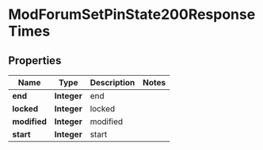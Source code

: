 

# ModForumSetPinState200ResponseTimes


## Properties

| Name | Type | Description | Notes |
|------------ | ------------- | ------------- | -------------|
|**end** | **Integer** | end |  |
|**locked** | **Integer** | locked |  |
|**modified** | **Integer** | modified |  |
|**start** | **Integer** | start |  |




